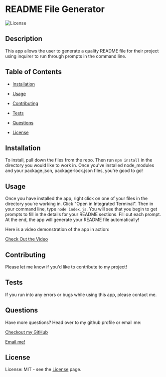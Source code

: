 
  # README File Generator
  
![License](https://img.shields.io/static/v1?label=license&message=MIT&color=${badge.color})

  ## Description
  
This app allows the user to generate a quality README file for their project using inquirer to run through prompts in the command line.
  
## Table of Contents
  
* [Installation](#Installation)
  
* [Usage](#Usage)
  
* [Contributing](#Contributing)
  
* [Tests](#Tests)
  
* [Questions](#Questions)
  
* [License](#License)
  
## Installation
  
To install, pull down the files from the repo. Then run `npm install` in the directory you would like to work in. Once you've installed node_modules and your package.json, package-lock.json files, you're good to go!
  
## Usage
  
Once you have installed the app, right click on one of your files in the directory you're working in. Click "Open in Integrated Terminal". Then in your command line, type `node index.js`. You will see that you begin to get prompts to fill in the details for your README sections. Fill out each prompt. At the end, the app will generate your README file automatically!

Here is a video demonstration of the app in action:

[Check Out the Video](https://youtu.be/6VEXsVy3lsI)
  
## Contributing
  
Please let me know if you'd like to contribute to my project!
  
## Tests
  
If you run into any errors or bugs while using this app, please contact me.
  
## Questions
  
Have more questions? Head over to my github profile or email me:
  
[Checkout my GitHub](www.github.com/jhdavey)
  
[Email me!](hdwebdevelopment@gmail.com)
  
## License
  
License: MIT - see the [License](https://choosealicense.com/licenses/mit/) page.

  